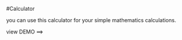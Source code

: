 #Calculator

you can use this calculator for your simple mathematics calculations.

view DEMO ==> 


